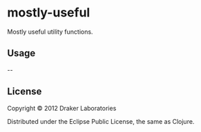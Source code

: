 mostly-useful
=============

Mostly useful utility functions.

## Usage

--

## License

Copyright © 2012 Draker Laboratories

Distributed under the Eclipse Public License, the same as Clojure.
